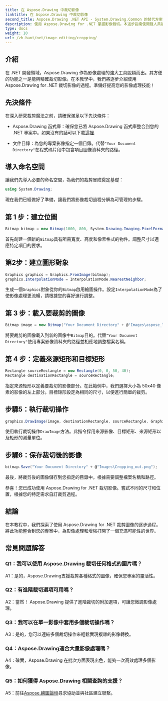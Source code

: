 ```yaml
---
title: 在 Aspose.Drawing 中裁切影像
linktitle: 在 Aspose.Drawing 中裁切影像
second_title: Aspose.Drawing .NET API - System.Drawing.Common 的替代方案
description: 使用 Aspose.Drawing for .NET 掌握影像裁切。本逐步指南使開發人員能夠輕鬆提高影像處理技能。
type: docs
weight: 10
url: /zh-hant/net/image-editing/cropping/
---
```

## 介紹

在 .NET 開發領域，Aspose.Drawing 作為影像處理的強大工具脫穎而出。其方便的功能之一是能夠精確裁切影像。在本教學中，我們將逐步介紹使用 Aspose.Drawing for .NET 裁切影像的過程。準備好提高您的影像處理技能！

## 先決條件

在深入研究裁剪魔法之前，請確保滿足以下先決條件：

-  Aspose.Drawing 函式庫：確保您已將 Aspose.Drawing 函式庫整合到您的 .NET 專案中。如果沒有的話可以下載[這裡](https://releases.aspose.com/drawing/net/).

- 文件目錄：為您的專案影像指定一個目錄。代替`"Your Document Directory"`在程式碼片段中包含項目圖像資料夾的路徑。

## 導入命名空間

讓我們先導入必要的命名空間，為我們的裁剪冒險奠定基礎：

```csharp
using System.Drawing;
```

現在我們已經做好了準備，讓我們將影像裁切過程分解為可管理的步驟。

## 第 1 步：建立位圖

```csharp
Bitmap bitmap = new Bitmap(1000, 800, System.Drawing.Imaging.PixelFormat.Format32bppPArgb);
```

首先創建一個新的`Bitmap`具有所需寬度、高度和像素格式的物件。調整尺寸以適應特定項目的要求。

## 第2步：建立圖形對象

```csharp
Graphics graphics = Graphics.FromImage(bitmap);
graphics.InterpolationMode = InterpolationMode.NearestNeighbor;
```

生成一個`Graphics`對象從你的`Bitmap`啟用繪圖操作。設定`InterpolationMode`為了使影像處理更流暢，請根據您的喜好進行調整。

## 第 3 步：載入要裁剪的圖像

```csharp
Bitmap image = new Bitmap("Your Document Directory" + @"Images\aspose_logo.png");
```

將要裁剪的圖像載入到新的圖像中`Bitmap`目的。代替`"Your Document Directory"`使用專案影像資料夾的路徑並相應地調整檔案名稱。

## 第 4 步：定義來源矩形和目標矩形

```csharp
Rectangle sourceRectangle = new Rectangle(0, 0, 50, 40);
Rectangle destinationRectangle = sourceRectangle;
```

指定來源矩形以定義要裁切的影像部分。在此範例中，我們選擇大小為 50x40 像素的影像的左上部分。目標矩形設定為相同的尺寸，以便進行簡單的裁剪。

## 步驟5：執行裁切操作

```csharp
graphics.DrawImage(image, destinationRectangle, sourceRectangle, GraphicsUnit.Pixel);
```

使用執行裁切操作`DrawImage`方法。此指令採用來源影像、目標矩形、來源矩形以及矩形的測量單位。

## 步驟6：保存裁切後的影像

```csharp
bitmap.Save("Your Document Directory" + @"Images\Cropping_out.png");
```

最後，將裁剪後的圖像儲存到您指定的目錄中。根據需要調整檔案名稱和路徑。

恭喜！您已成功使用 Aspose.Drawing for .NET 裁切影像。嘗試不同的尺寸和位置，根據您的特定需求自訂裁剪過程。

## 結論

在本教程中，我們探索了使用 Aspose.Drawing for .NET 裁剪圖像的逐步過程。將此功能整合到您的專案中，為影像處理和增強打開了一個充滿可能性的世界。

## 常見問題解答

### Q1：我可以使用 Aspose.Drawing 裁切任何格式的圖片嗎？

A1：是的，Aspose.Drawing支援裁剪各種格式的圖像，確保您專案的靈活性。

### Q2：有進階裁切選項可用嗎？

A2：當然！ Aspose.Drawing 提供了進階裁切的附加選項，可讓您微調影像處理。

### Q3：我可以在單一影像中套用多個裁切操作嗎？

A3：是的，您可以連結多個裁切操作來輕鬆實現複雜的影像轉換。

### Q4：Aspose.Drawing適合大量影像處理嗎？

A4：確實，Aspose.Drawing 在批次方面表現出色，能夠一次高效處理多個影像。

### Q5：如何獲得 Aspose.Drawing 相關查詢的支援？

 A5：前往[Aspose.繪圖論壇](https://forum.aspose.com/c/diagram/17)尋求協助並與社區建立聯繫。
